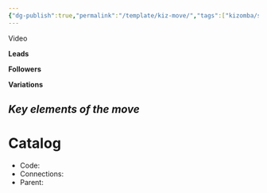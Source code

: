 ```yaml
---
{"dg-publish":true,"permalink":"/template/kiz-move/","tags":["kizomba/step","todo"],"created":"2024-09-17T13:00:02.627-04:00","updated":"2025-06-05T09:17:11.566-04:00"}
---
```



Video

**Leads**

**Followers**

**Variations**

*Key elements of the move*
- 

# Catalog

- Code: 
- Connections: 
- Parent: 